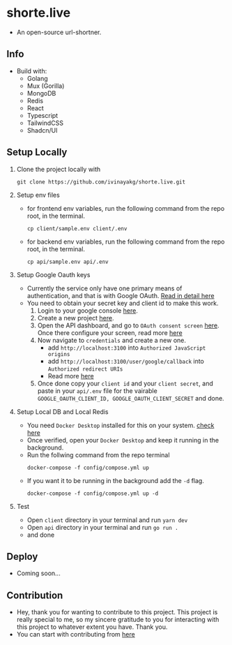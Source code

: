 # shorte.live

- An open-source url-shortner.

## Info

- Build with:
  - Golang
  - Mux (Gorilla)
  - MongoDB
  - Redis
  - React
  - Typescript
  - TailwindCSS
  - Shadcn/UI

## Setup Locally

1. Clone the project locally with
   ```
   git clone https://github.com/ivinayakg/shorte.live.git
   ```
2. Setup env files
   - for frontend env variables, run the following command from the repo root, in the terminal.
     ```
     cp client/sample.env client/.env
     ```
   - for backend env variables, run the following command from the repo root, in the terminal.
     ```
     cp api/sample.env api/.env
     ```
3. Setup Google Oauth keys

   - Currently the service only have one primary means of authentication, and that is with Google OAuth. [Read in detail here](https://developers.google.com/identity/protocols/oauth2)
   - You need to obtain your secret key and client id to make this work.
     1. Login to your google console [here](https://console.cloud.google.com).
     2. Create a new project [here](https://console.cloud.google.com/projectcreate).
     3. Open the API dashboard, and go to `OAuth consent screen` [here](https://console.cloud.google.com/apis/credentials/consent). Once there configure your screen, read more [here](https://developers.google.com/workspace/guides/configure-oauth-consent)
     4. Now navigate to `credentials` and create a new one.
        - add `http://localhost:3100` into `Authorized JavaScript origins`
        - add `http://localhost:3100/user/google/callback` into `Authorized redirect URIs`
        - Read more [here](https://developers.google.com/identity/protocols/oauth2/web-server#creatingcred)
     5. Once done copy your `client id` and your `client secret`, and paste in your `api/.env` file for the vairable `GOOGLE_OAUTH_CLIENT_ID, GOOGLE_OAUTH_CLIENT_SECRET` and done.

4. Setup Local DB and Local Redis

   - You need `Docker Desktop` installed for this on your system. [check here](https://docs.docker.com/desktop/)
   - Once verified, open your `Docker Desktop` and keep it running in the background.
   - Run the follwing command from the repo terminal
     ```
     docker-compose -f config/compose.yml up
     ```
   - If you want it to be running in the background add the `-d` flag.
     ```
     docker-compose -f config/compose.yml up -d
     ```

5. Test
   - Open `client` directory in your terminal and run `yarn dev`
   - Open `api` directory in your terminal and run `go run .`
   - and done

## Deploy

- Coming soon...

## Contribution

- Hey, thank you for wanting to contribute to this project. This project is really special to me, so my sincere gratitude to you for interacting with this project to whatever extent you have. Thank you.
- You can start with contributing from [here]()
